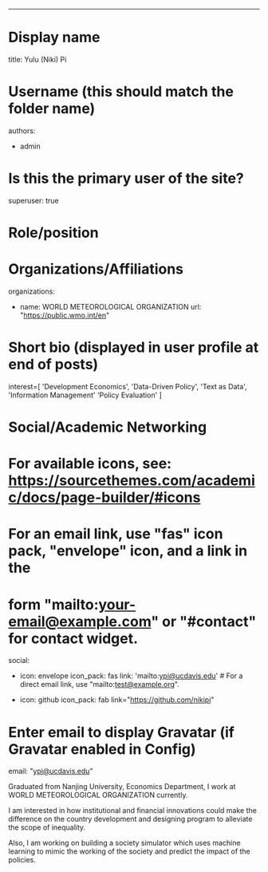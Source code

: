 ---
# Display name
title: Yulu (Niki) Pi

# Username (this should match the folder name)
authors:
- admin

# Is this the primary user of the site?
superuser: true

# Role/position


# Organizations/Affiliations
organizations:
- name: WORLD METEOROLOGICAL ORGANIZATION
  url: "https://public.wmo.int/en"

# Short bio (displayed in user profile at end of posts)
interest=[ 'Development Economics', 
'Data-Driven Policy', 
'Text as Data', 
'Information Management'
'Policy Evaluation' ]


# Social/Academic Networking
# For available icons, see: https://sourcethemes.com/academic/docs/page-builder/#icons
#   For an email link, use "fas" icon pack, "envelope" icon, and a link in the
#   form "mailto:your-email@example.com" or "#contact" for contact widget.
social:
- icon: envelope
  icon_pack: fas
  link: 'mailto:ypi@ucdavis.edu'  # For a direct email link, use "mailto:test@example.org".

- icon: github
  icon_pack: fab
  link="https://github.com/nikipi"
  
# Enter email to display Gravatar (if Gravatar enabled in Config)
email: "ypi@ucdavis.edu"


Graduated from Nanjing University, Economics Department, I work at WORLD METEOROLOGICAL ORGANIZATION currently.

I am interested in how institutional and financial innovations could make the difference on the country development and designing program to alleviate the scope of inequality.

Also, I am working on building a society simulator which uses machine learning to mimic the working of the society and predict the impact of the policies.

